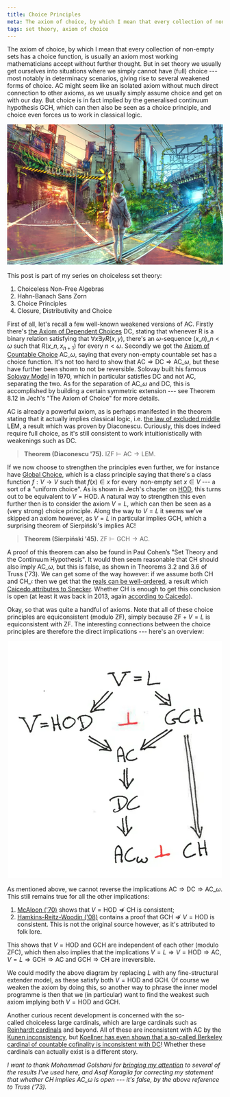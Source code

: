 ```yaml
---
title: Choice Principles
meta: The axiom of choice, by which I mean that every collection of non-empty sets has a choice function, is usually an axiom most working mathematicians accept without further thought. But in set theory we usually get ourselves into situations where we simply cannot have (full) choice --- most notably in determinacy scenarios, giving rise to several weakened forms of choice. AC might seem like an isolated axiom without much direct connection to other axioms, as we usually simply assume choice and get on with our day. But choice is in fact implied by the generalised continuum hypothesis GCH, which can then also be seen as a choice principle, and choice even forces us to work in classical logic.
tags: set theory, axiom of choice
---
```


The axiom of choice, by which I mean that every collection of non-empty sets has a
choice function, is usually an axiom most working mathematicians accept without further
thought. But in set theory we usually get ourselves into situations where we simply
cannot have (full) choice --- most notably in determinacy scenarios, giving rise to
several weakened forms of choice. $\textsf{AC}$ might seem like an isolated axiom
without much direct connection to other axioms, as we usually simply assume choice and
get on with our day. But choice is in fact implied by the generalised continuum
hypothesis $\textsf{GCH}$, which can then also be seen as a choice principle, and
choice even forces us to work in classical logic.

![A woman standing at a crossroads](/src/assets/img/choice-principles-intro.webp)

This post is part of my series on choiceless set theory:
  1. <router-link to="/posts/2017-03-08-choiceless-non-free-algebras">Choiceless
     Non-Free Algebras</router-link>
  2. <router-link to="/posts/2017-03-22-hahn-banach-sans-zorn">Hahn-Banach Sans
     Zorn</router-link>
  3. Choice Principles
  4. <router-link to="/posts/2018-12-10-closure-distributivity-and-choice">Closure,
     Distributivity and Choice</router-link>

First of all, let's recall a few well-known weakened versions of $\textsf{AC}$. Firstly
there's [the Axiom of Dependent
Choices](https://en.wikipedia.org/wiki/Axiom_of_dependent_choice) $\textsf{DC}$,
stating that whenever R is a binary relation satisfying that $\forall x\exists y
R(x,y)$, there's an $\omega$-sequence $(x\_n)\_{n<\omega}$ such that $R(x\_n,x_{n+1})$
for every $n<\omega$. Secondly we got the [Axiom of Countable
Choice](https://en.wikipedia.org/wiki/Axiom_of_countable_choice) $\textsf{AC}\_\omega$,
saying that every non-empty countable set has a choice function. It's not too hard to
show that $\textsf{AC}\Rightarrow\textsf{DC}\Rightarrow\textsf{AC}\_\omega$, but these
have further been shown to not be reversible. Solovay built his famous [Solovay
Model](https://en.wikipedia.org/wiki/Solovay_model) in 1970, which in particular
satisfies $\textsf{DC}$ and not $\textsf{AC}$, separating the two. As for the
separation of $\textsf{AC}\_\omega$ and $\textsf{DC}$, this is accomplished by building
a certain symmetric extension --- see Theorem 8.12 in Jech's "The Axiom of Choice" for
more details.

$\textsf{AC}$ is already a powerful axiom, as is perhaps manifested in the theorem
stating that it actually implies classical logic, i.e. [the law of excluded
middle](https://en.wikipedia.org/wiki/Law_of_excluded_middle) $\textsf{LEM}$, a result
which was proven by Diaconescu. Curiously, this does indeed require full choice, as
it's still consistent to work intuitionistically with weakenings such as $\textsf{DC}$.

> **Theorem (Diaconescu '75).** $\textsf{IZF}\vdash\textsf{AC}\to\textsf{LEM}$.

If we now choose to strengthen the principles even further, we for instance have [Global
Choice](https://en.wikipedia.org/wiki/Axiom_of_global_choice), which is a class principle saying that there's a class function $f:V\to V$ such
that $f(x)\in x$ for every  non-empty set $x\in V$ --- a sort of a "uniform choice". As
is shown in Jech's chapter on [HOD](https://en.wikipedia.org/wiki/Ordinal_definable_set), this turns out to be equivalent to $V=\textsf{HOD}$.
A natural way to strengthen this even further then is to consider the axiom $V=L$,
which can then be seen as a (very strong) choice principle. Along the way to $V=L$ it
seems we've skipped an axiom however, as $V=L$ in particular implies $\textsf{GCH}$,
which a surprising theorem of Sierpiński's implies $\textsf{AC}$!

> **Theorem (Sierpiński '45).** $\textsf{ZF}\vdash\textsf{GCH}\to\textsf{AC}$.

A proof of this theorem can also be found in Paul Cohen’s "Set Theory and the Continuum
Hypothesis". It would then seem reasonable that $\textsf{CH}$ should also imply
$\textsf{AC}\_\omega$, but this is false, as shown in Theorems 3.2 and 3.6 of Truss
('73). We can get some of the way however: if we assume both $\textsf{CH}$ and
$\textsf{CH}\_\mathfrak{c}$ then we get that the [reals can be
well-ordered](https://mathoverflow.net/questions/173090/how-much-of-gch-do-we-need-to-guarantee-well-ordering-of-continuum/173091#173091),
a result which [Caicedo attributes to
Specker](https://math.stackexchange.com/questions/314741/question-about-generalized-continuum-hypothesis/315390#315390).
Whether $\textsf{CH}$ is enough to get this conclusion is open (at least it was back in
2013, again [according to
Caicedo](https://math.stackexchange.com/questions/314741/question-about-generalized-continuum-hypothesis/315390#315390)).

Okay, so that was quite a handful of axioms. Note that all of these choice principles
are equiconsistent (modulo $\textsf{ZF}$), simply because $\textsf{ZF}+V=L$ is
equiconsistent with $\textsf{ZF}$. The interesting connections between the choice
principles are therefore the direct implications --- here's an overview:

<center>
  <img src="/src/assets/img/choice-principles.webp" style="width: min(500px, 100%);"
  class="invert-on-darkmode" />
</center>

As mentioned above, we cannot reverse the implications
$\textsf{AC}\Rightarrow\textsf{DC}\Rightarrow\textsf{AC}\_\omega$. This still remains
true for all the other implications:

1. [McAloon ('70)](https://doi.org/10.1016/0003-4843(71)90005-2) shows that
   $V=\textsf{HOD}\not\Rightarrow\textsf{CH}$ is consistent;
2. [Hamkins-Reitz-Woodin ('08)](https://www.jstor.org/stable/20535500) contains a proof
   that $\textsf{GCH}\not\Rightarrow V=\textsf{HOD}$ is consistent. This is not the
   original source however, as it's attributed to folk lore.

This shows that $V=\textsf{HOD}$ and $\textsf{GCH}$ are independent of each other
(modulo $\textsf{ZFC}$), which then also implies that the implications $V=L\Rightarrow
V=\textsf{HOD}\Rightarrow\textsf{AC}$,
$V=L\Rightarrow\textsf{GCH}\Rightarrow\textsf{AC}$ and
$\textsf{GCH}\Rightarrow\textsf{CH}$ are irreversible.

We could modify the above diagram by replacing $L$ with any fine-structural extender
model, as these satisfy both $V=\textsf{HOD}$ and $\textsf{GCH}$. Of course we weaken
the axiom by doing this, so another way to phrase the inner model programme is then
that we (in particular) want to find the weakest such axiom implying both
$V=\textsf{HOD}$ and $\textsf{GCH}$.

Another curious recent development is concerned with the so-called choiceless large
cardinals, which are large cardinals such as [Reinhardt
cardinals](https://en.wikipedia.org/wiki/Reinhardt_cardinal) and beyond. All of these
are inconsistent with $\textsf{AC}$ by the [Kunen
inconsistency](https://en.wikipedia.org/wiki/Kunen%27s_inconsistency_theorem), but
[Koellner has even shown that a so-called Berkeley cardinal of countable cofinality is
inconsistent with $\textsf{DC}$](https://doi.org/10.1017/bsl.2019.28)! Whether these
cardinals can actually exist is a different story.

_I want to thank Mohammad Golshani for [bringing my
attention](https://mathoverflow.net/questions/291658/is-v-textsfhod-not-rightarrow-textsfgch-consistent/291659#291659)
to several of the results I've used here, and Asaf Karagila for correcting my statement
that whether $\textsf{CH}$ implies $\textsf{AC}\_\omega$ is open --- it's false, by the
above reference to Truss ('73)._
